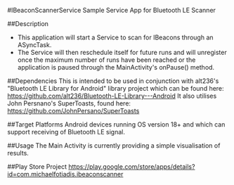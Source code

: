 #IBeaconScannerService
Sample Service App for Bluetooth LE Scanner

##Description
- This application will start a Service to scan for IBeacons through an ASyncTask. 
- The Service will then reschedule itself for future runs and will unregister once the maximum number of runs have been reached or the application is paused through the MainActivity's onPause() method.

##Dependencies
This is intended to be used in conjunction with alt236's "Bluetooth LE Library for Android" library project which can be found here:
https://github.com/alt236/Bluetooth-LE-Library---Android
It also utilises John Persnano's SuperToasts, found here:
https://github.com/JohnPersano/SuperToasts

##Target Platforms
Android devices running OS version 18+ and which can support receiving of Bluetooth LE signal.

##Usage
The Main Activity is currently providing a simple visualisation of results.

##Play Store Project
https://play.google.com/store/apps/details?id=com.michaelfotiadis.ibeaconscanner
